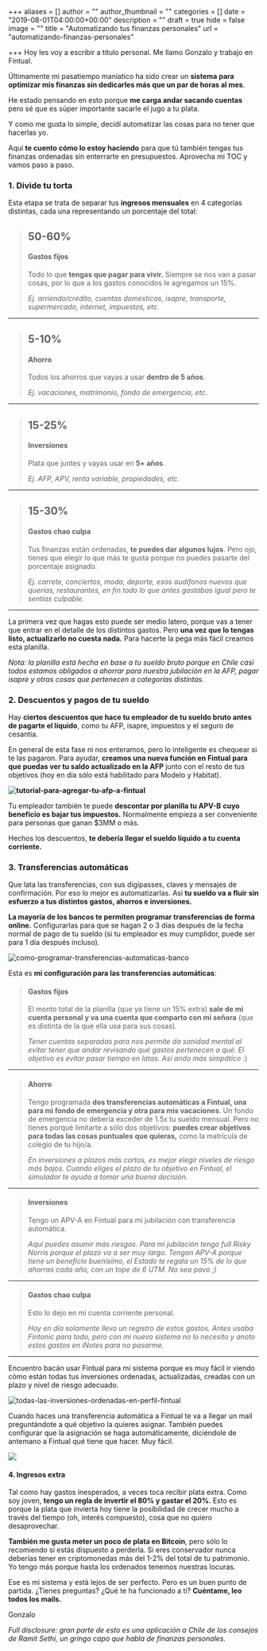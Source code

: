 +++
aliases = []
author = ""
author_thumbnail = ""
categories = []
date = "2019-08-01T04:00:00+00:00"
description = ""
draft = true
hide = false
image = ""
title = "Automatizando tus finanzas personales"
url = "automatizando-finanzas-personales"

+++
Hoy les voy a escribir a título personal. Me llamo Gonzalo y trabajo en Fintual.

Últimamente mi pasatiempo maníatico ha sido crear un **sistema para optimizar mis finanzas sin dedicarles más que un par de horas al mes**.

He estado pensando en esto porque **me carga andar sacando cuentas** pero sé que es súper importante sacarle el jugo a tu plata.

Y como me gusta lo simple, decidí automatizar las cosas para no tener que hacerlas yo.

Aquí **te cuento cómo lo estoy haciendo** para que tú también tengas tus finanzas ordenadas sin enterrarte en presupuestos. Aprovecha mi TOC y vamos paso a paso.

### 1. Divide tu torta

Esta etapa se trata de separar tus **ingresos mensuales** en 4 categorías distintas, cada una representando un porcentaje del total:

> ## 50-60%
>
> #### **Gastos fijos**
>
> Todo lo que **tengas que pagar para vivir.** Siempre se nos van a pasar cosas, por lo que a los gastos conocidos le agregamos un 15%.
>
> _Ej. arriendo/crédito, cuentas domésticas, isapre, transporte, supermercado, internet, impuestos, etc._

***

> ## 5-10%
>
> #### **Ahorro**
>
> Todos los ahorros que vayas a usar **dentro de 5 años**.
>
> _Ej. vacaciones, matrimonio, fondo de emergencia, etc._

***

> ## 15-25%
>
> #### **Inversiones**
>
> Plata que juntes y vayas usar en **5+ años**.
>
> _Ej. AFP, APV, renta variable, propiedades, etc._

***

> ## 15-30%
>
> #### **Gastos chao culpa**
>
> Tus finanzas están ordenadas, **te puedes dar algunos lujos**. Pero ojo, tienes que elegir lo que más te gusta porque no puedes pasarte del porcentaje asignado.
>
> _Ej. carrete, conciertos, moda, deporte, esos audífonos nuevos que querías, restaurantes, en fin todo lo que antes gastabas igual pero te sentías culpable._

***

La primera vez que hagas esto puede ser medio latero, porque vas a tener que entrar en el detalle de los distintos gastos. Pero **una vez que lo tengas listo, actualizarlo no cuesta nada.** Para hacerte la pega más fácil creamos esta planilla.

_Nota: la planilla está hecha en base a tu sueldo bruto porque en Chile casi todos estamos obligados a ahorrar para nuestra jubilación en la AFP, pagar isapre y otras cosas que pertenecen a categorías distintas._

### 2. Descuentos y pagos de tu sueldo

Hay **ciertos descuentos que hace tu empleador de tu sueldo bruto antes de pagarte el líquido**, como tu AFP, isapre, impuestos y el seguro de cesantía.

En general de esta fase ni nos enteramos, pero lo inteligente es chequear si te las pagaron. Para ayudar, **creamos una nueva función en Fintual para que puedas ver tu saldo actualizado en la AFP** junto con el resto de tus objetivos (hoy en día sólo está habilitado para Modelo y Habitat).

**![tutorial-para-agregar-tu-afp-a-fintual](/uploads/agregar-afp.jpg "agrega-tu-afp-a-fintual")**

Tu empleador también te puede **descontar por planilla tu APV-B** **cuyo beneficio es bajar tus impuestos.** Normalmente empieza a ser conveniente para personas que ganan $3MM o más.

Hechos los descuentos, **te debería llegar el sueldo líquido a tu cuenta corriente.**

### 3. Transferencias automáticas

Que lata las transferencias, con sus digipasses, claves y mensajes de confirmación. Por eso lo mejor es automatizarlas. Así **tu sueldo va a fluir sin esfuerzo a tus distintos gastos, ahorros e inversiones.**

**La mayoría de los bancos te permiten programar transferencias de forma online.** Configurarlas para que se hagan 2 o 3 días después de la fecha normal de pago de tu sueldo (si tu empleador es muy cumplidor, puede ser para 1 día después incluso).

![como-programar-transferencias-automaticas-banco](/uploads/transferencias-programadas.png "programar-transferencias")

Esta es **mi configuración para las transferencias automáticas**:

> #### **Gastos fijos**
>
> El monto total de la planilla (que ya tiene un 15% extra) **sale de mi cuenta personal y va una cuenta que comparto con mi señora** (que es distinta de la que ella usa para sus cosas).
>
> _Tener cuentas separadas para nos permite da sanidad mental al evitar tener que andar revisando qué gastos pertenecen a qué. El objetivo es evitar pasar tiempo en latas. Así ando más simpático_ :)

***

> #### **Ahorro**
>
> Tengo programada **dos transferencias automáticas a Fintual, una para mi fondo de emergencia y otra para mis vacaciones**. Un fondo de emergencia no debería exceder de 1.5x tu sueldo mensual. Pero no tienes porqué limitarte a sólo dos objetivos: **puedes crear objetivos para todas las cosas puntuales** **que quieras,** como la matrícula de colegio de tu hijo/a.
>
> _En inversiones a plazos más cortos, es mejor elegir niveles de riesgo más bajos. Cuando eliges el plazo de tu objetivo en Fintual, el simulador te ayuda a tomar una buena decisión._

***

> #### **Inversiones**
>
> Tengo un APV-A en Fintual para mi jubilación con transferencia automática.
>
> _Aquí puedes asumir más riesgos. Para mi jubilación tengo full Risky Norris porque el plazo va a ser muy largo. Tengan APV-A porque tiene un beneficio buenísimo, el Estado te regala un 15% de lo que ahorras cada año, con un tope de 6 UTM. No sea pavo ;)_

***

> #### **Gastos chao culpa**
>
> Esto lo dejo en mi cuenta corriente personal.
>
> _Hoy en día solamente llevo un registro de estos gastos. Antes usaba Fintonic para todo, pero con mi nuevo sistema no lo necesito y anoto estos gastos en iNotes para no pasarme._

***

Encuentro bacán usar Fintual para mi sistema porque es muy fácil ir viendo cómo están todas tus inversiones ordenadas, actualizadas, creadas con un plazo y nivel de riesgo adecuado.

![todas-las-inversiones-ordenadas-en-perfil-fintual](/uploads/mis-objetivos.jpg "mis-objetivos-fintual")

Cuando haces una transferencia automática a Fintual te va a llegar un mail preguntándote a qué objetivo la quieres asignar. También puedes configurar que la asignación se haga automáticamente, diciéndole de antemano a Fintual qué tiene que hacer. Muy fácil.

![](/uploads/asignar-depositos.jpg)

#### **4. Ingresos extra**

Tal como hay gastos inesperados, a veces toca recibir plata extra. Como soy joven, **tengo un regla de invertir el 80% y gastar el 20%**. Esto es porque la plata que invierta hoy tiene la posibilidad de crecer mucho a través del tiempo (oh, interés compuesto), cosa que no quiero desaprovechar.

**También me gusta meter un poco de plata en Bitcoin**, pero sólo lo recomiendo si estás dispuesto a perderla. Si eres conservador nunca deberías tener en criptomonedas más del 1-2% del total de tu patrimonio. Yo tengo más porque hasta los ordenados tenemos nuestras locuras.

Ese es mi sistema y está lejos de ser perfecto. Pero es un buen punto de partida. ¿Tienes preguntas? ¿Qué te ha funcionado a ti? **Cuéntame, leo todos los mails.**

Gonzalo

_Full disclosure: gran parte de esto es una aplicación a Chile de los consejos de Ramit Sethi, un gringo capo que habla de finanzas personales._